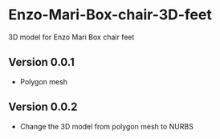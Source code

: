 # Enzo-Mari-Box-chair-3D-feet
3D model for Enzo Mari Box chair feet

## Version 0.0.1
- Polygon mesh

## Version 0.0.2
- Change the 3D model from polygon mesh to NURBS
